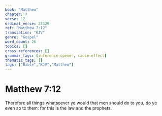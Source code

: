```yaml
---
book: "Matthew"
chapter: 7
verse: 12
ordinal_verse: 23329
ref: "Matthew 7:12"
translation: "KJV"
genre: "Gospel"
word_count: 26
topics: []
cross_references: []
grammar_tags: [inference-opener, cause-effect]
thematic_tags: []
tags: ["Bible","KJV","Matthew"]
---
```


# Matthew 7:12

Therefore all things whatsoever ye would that men should do to you, do ye even so to them: for this is the law and the prophets.
